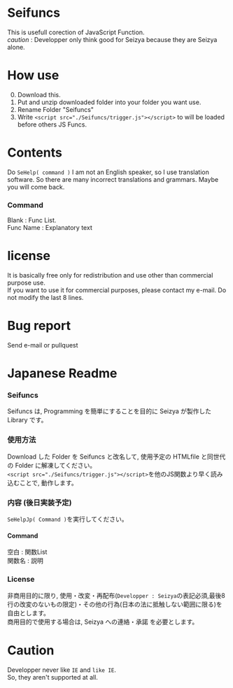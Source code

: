 # Seifuncs
This is usefull corection of JavaScript Function.  
*caution* : Developper only think good for Seizya because they are Seizya alone.  

# How use
0. Download this.
1. Put and unzip downloaded folder into your folder you want use.
2. Rename Folder "Seifuncs"
3. Write `<script src="./Seifuncs/trigger.js"></script>` to will be loaded before others JS Funcs.

# Contents
Do `SeHelp( command )`
I am not an English speaker, so I use translation software. So there are many incorrect translations and grammars. Maybe you will come back.
### Command 
Blank : Func List.  
Func Name : Explanatory text
  
# license
It is basically free only for redistribution and use other than commercial purpose use.  
If you want to use it for commercial purposes, please contact my e-mail.
Do not modify the last 8 lines.

# Bug report
Send e-mail or pullquest

# Japanese Readme
### Seifuncs
Seifuncs は, Programming を簡単にすることを目的に Seizya が製作した Library です。

### 使用方法
Download した Folder を Seifuncs と改名して, 使用予定の HTMLfile と同世代の Folder に解凍してください。  
`<script src="./Seifuncs/trigger.js"></script>`を他のJS関数より早く読み込むことで, 動作します。

### 内容 (後日実装予定)
`SeHelpJp( Command )`を実行してください。
#### Command
空白 : 関数List  
関数名 : 説明

### License 
 非商用目的に限り, 使用・改変・再配布(`Developper : Seizya`の表記必須,最後8行の改変のないもの限定)・その他の行為(日本の法に抵触しない範囲に限る)を 自由とします。  
 商用目的で使用する場合は, Seizya への連絡・承諾 を必要とします。

# Caution 
 Developper never like `IE` and `like IE`.  
 So, they aren't  supported at all.